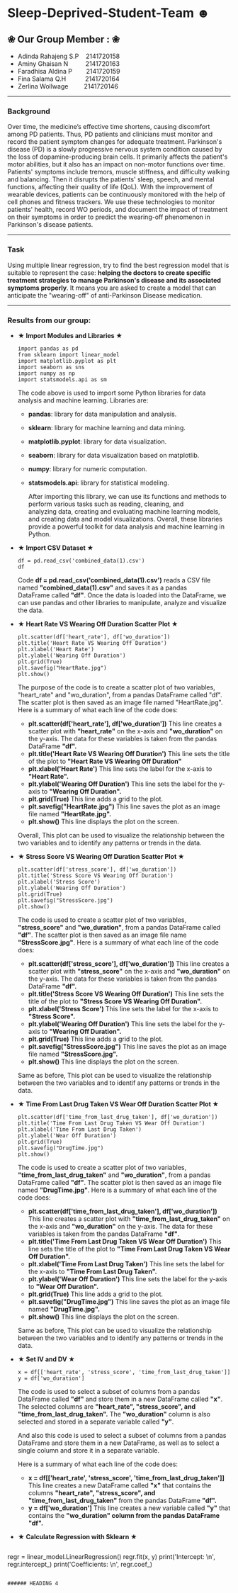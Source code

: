 # Sleep-Deprived-Student-Team ☻

## ❀ Our Group Member : ❀
- Adinda Rahajeng S.P &nbsp;&nbsp;&nbsp;2141720158
- Aminy Ghaisan N &nbsp;&nbsp;&nbsp;&nbsp;&nbsp;&nbsp;&nbsp;&nbsp; 2141720163
- Faradhisa Aldina P &nbsp;&nbsp;&nbsp;&nbsp;&nbsp;&nbsp;  2141720159
- Fina Salama Q.H &nbsp;&nbsp;&nbsp;&nbsp;&nbsp;&nbsp;&nbsp;&nbsp;&nbsp;  2141720164
- Zerlina Wollwage&nbsp;&nbsp;&nbsp;&nbsp;&nbsp;&nbsp;&nbsp;&nbsp; 2141720146
---
### Background
Over time, the medicine’s effective time shortens, causing discomfort among PD patients. Thus, PD patients and clinicians must monitor and record the patient symptom changes for adequate treatment. Parkinson's disease (PD) is a slowly progressive nervous system condition caused by the loss of dopamine-producing brain cells. It primarily affects the patient's motor abilities, but it also has an impact on non-motor functions over time. Patients' symptoms include tremors, muscle stiffness, and difficulty walking and balancing. Then it disrupts the patients' sleep, speech, and mental functions, affecting their quality of life (QoL). With the improvement of wearable devices, patients can be continuously monitored with the help of cell phones and fitness trackers. We use these technologies to monitor patients' health, record WO periods, and document the impact of treatment on their symptoms in order to predict the wearing-off phenomenon in Parkinson's disease patients.

---

### Task
Using multiple linear regression, try to find the best regression model that is suitable to represent the case: **helping the doctors to create specific treatment strategies to manage Parkinson's disease and its associated symptoms properly**. It means you are asked to create a model that can anticipate the "wearing-off" of anti-Parkinson Disease medication.

---
### Results from our group:
* **★ Import Modules and Libraries ★**
  &nbsp;&nbsp;
  ```
  import pandas as pd
  from sklearn import linear_model
  import matplotlib.pyplot as plt
  import seaborn as sns
  import numpy as np
  import statsmodels.api as sm
  ```
  The code above is used to import some Python libraries for data analysis and machine learning. Libraries are:
  * **pandas**: library for data manipulation and analysis.
  * **sklearn**: library for machine learning and data mining.
  * **matplotlib.pyplot**: library for data visualization.
  * **seaborn**: library for data visualization based on matplotlib.
  * **numpy**: library for numeric computation.
  * **statsmodels.api**: library for statistical modeling.

    After importing this library, we can use its functions and methods to perform various tasks such as reading, cleaning, and     
  analyzing data, creating and evaluating machine learning models, and creating data and model visualizations. Overall, these libraries 
  provide a powerful toolkit for data analysis and machine learning in Python.

* **★ Import CSV Dataset ★**
  &nbsp;&nbsp;
  ```
  df = pd.read_csv('combined_data(1).csv')
  df
  ```
  Code **df = pd.read_csv('combined_data(1).csv')** reads a CSV file named **"combined_data(1).csv"** and saves it as a pandas     
  DataFrame called **"df"**. Once the data is loaded into the DataFrame, we can use pandas and other libraries to manipulate, analyze 
  and visualize the data.

* **★ Heart Rate VS Wearing Off Duration Scatter Plot ★**
  &nbsp;&nbsp;
  ```
  plt.scatter(df['heart_rate'], df['wo_duration'])
  plt.title('Heart Rate VS Wearing Off Duration')
  plt.xlabel('Heart Rate')
  plt.ylabel('Wearing Off Duration')
  plt.grid(True)
  plt.savefig("HeartRate.jpg")
  plt.show()
  ```
  The purpose of the code is to create a scatter plot of two variables, "heart_rate" and "wo_duration", from a pandas DataFrame called    "df". The scatter plot is then saved as an image file named "HeartRate.jpg". Here is a summary of what each line of the code does:
  * **plt.scatter(df['heart_rate'], df['wo_duration'])**
      This line creates a scatter plot with **"heart_rate"** on the x-axis and **"wo_duration"** on the y-axis. The data for these            variables is taken from the pandas DataFrame **"df".**
  * **plt.title('Heart Rate VS Wearing Off Duration')**
      This line sets the title of the plot to **"Heart Rate VS Wearing Off Duration"**
  * **plt.xlabel('Heart Rate')**
      This line sets the label for the x-axis to **"Heart Rate".**
  * **plt.ylabel('Wearing Off Duration')**
      This line sets the label for the y-axis to **"Wearing Off Duration".**
  * **plt.grid(True)**
      This line adds a grid to the plot.
  * **plt.savefig("HeartRate.jpg")**
      This line saves the plot as an image file named **"HeartRate.jpg".**
  * **plt.show()**
      This line displays the plot on the screen.
    
  Overall, This plot can be used to visualize the relationship between the two variables and to identify any patterns or trends in the     data.

* **★ Stress Score VS Wearing Off Duration Scatter Plot ★**
  &nbsp;&nbsp;
  ```
  plt.scatter(df['stress_score'], df['wo_duration'])
  plt.title('Stress Score VS Wearing Off Duration')
  plt.xlabel('Stress Score')
  plt.ylabel('Wearing Off Duration')
  plt.grid(True)
  plt.savefig("StressScore.jpg")
  plt.show()
  ```
   The code is used to create a scatter plot of two variables, **"stress_score"** and **"wo_duration"**, from a pandas DataFrame called **"df"**. The scatter plot is then saved as an image file name  **"StressScore.jpg"**. Here is a summary of what each line of the code does:
  * **plt.scatter(df['stress_score'], df['wo_duration'])**
      This line creates a scatter plot with **"stress_score"** on the x-axis and **"wo_duration"** on the y-axis.       The data for these variables is taken from the pandas DataFrame **"df".**
  * **plt.title('Stress Score VS Wearing Off Duration')**
      This line sets the title of the plot to **"Stress Score VS Wearing Off Duration".**
  * **plt.xlabel('Stress Score')**
      This line sets the label for the x-axis to **"Stress Score".**
  * **plt.ylabel('Wearing Off Duration')**
      This line sets the label for the y-axis to **"Wearing Off Duration".**
  * **plt.grid(True)**
      This line adds a grid to the plot.
  * **plt.savefig("StressScore.jpg")**
      This line saves the plot as an image file named **"StressScore.jpg".**
  * **plt.show()**
      This line displays the plot on the screen.

  Same as before, This plot can be used to visualize the relationship between the two variables and to identif  any patterns or trends in the data.

* **★ Time From Last Drug Taken VS Wear Off Duration Scatter Plot ★**
  &nbsp;&nbsp;
  ```
  plt.scatter(df['time_from_last_drug_taken'], df['wo_duration'])
  plt.title('Time From Last Drug Taken VS Wear Off Duration')
  plt.xlabel('Time From Last Drug Taken')
  plt.ylabel('Wear Off Duration')
  plt.grid(True)
  plt.savefig("DrugTime.jpg")
  plt.show()
  ```
  The code is used to create a scatter plot of two variables, **"time_from_last_drug_taken"** and **"wo_duration"**, from a pandas DataFrame called **"df"**. The scatter plot is then saved as an image file named **"DrugTime.jpg"**. Here is a summary of what each line of the code does:
  * **plt.scatter(df['time_from_last_drug_taken'], df['wo_duration'])**
      This line creates a scatter plot with **"time_from_last_drug_taken"** on the x-axis and **"wo_duration"**         on the y-axis. The data for these variables is taken from the pandas DataFrame **"df"**.
  * **plt.title('Time From Last Drug Taken VS Wear Off Duration')**
      This line sets the title of the plot to **"Time From Last Drug Taken VS Wear Off Duration".**
  * **plt.xlabel('Time From Last Drug Taken')**
      This line sets the label for the x-axis to **"Time From Last Drug Taken".**
  * **plt.ylabel('Wear Off Duration')**
      This line sets the label for the y-axis to **"Wear Off Duration".**
  * **plt.grid(True)**
      This line adds a grid to the plot.
  * **plt.savefig("DrugTime.jpg")**
      This line saves the plot as an image file named **"DrugTime.jpg".**
  * **plt.show()**
      This line displays the plot on the screen.

   Same as before, This plot can be used to visualize the relationship between the two variables and to identify any patterns or trends in the data.

* **★ Set IV and DV ★**
  &nbsp;&nbsp;
  ```
  x = df[['heart_rate', 'stress_score', 'time_from_last_drug_taken']]
  y = df['wo_duration']
  ```
  The code is used to select a subset of columns from a pandas DataFrame called **"df"** and store them in a new DataFrame called **"x"**. The selected columns are **"heart_rate", "stress_score", and "time_from_last_drug_taken".** The **"wo_duration"** column is also selected and stored in a separate variable called **"y"**. 

  And also this code is used to select a subset of columns from a pandas DataFrame and store them in a new DataFrame, as well as to select a single column and store it in a separate variable. 

  Here is a summary of what each line of the code does:
  * **x = df[['heart_rate', 'stress_score', 'time_from_last_drug_taken']]**
      This line creates a new DataFrame called **"x"** that contains the columns **"heart_rate", "stress_score",        and "time_from_last_drug_taken"** from the pandas DataFrame **"df".**
  * **y = df['wo_duration']**
      This line creates a new variable called **"y"** that contains the **"wo_duration" column from the pandas          DataFrame "df".**

* **★ Calculate Regression with Sklearn ★**
 &nbsp;&nbsp;
  ```
regr = linear_model.LinearRegression()
regr.fit(x, y)
print('Intercept: \n', regr.intercept_)
print('Coefficients: \n', regr.coef_)
 ```
  
###### HEADING 4
